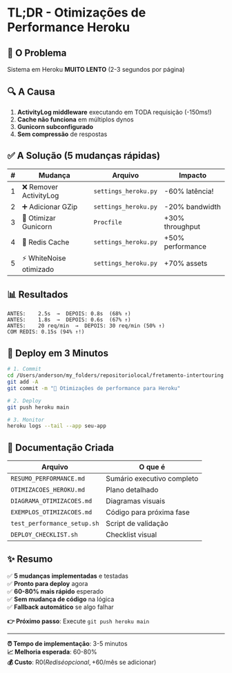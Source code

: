 # TL;DR - Otimizações de Performance Heroku

## 🎯 O Problema
Sistema em Heroku **MUITO LENTO** (2-3 segundos por página)

## 🔍 A Causa
1. **ActivityLog middleware** executando em TODA requisição (-150ms!)
2. **Cache não funciona** em múltiplos dynos
3. **Gunicorn subconfigurado**
4. **Sem compressão** de respostas

## ✅ A Solução (5 mudanças rápidas)

| # | Mudança | Arquivo | Impacto |
|---|---------|---------|---------|
| 1 | ❌ Remover ActivityLog | `settings_heroku.py` | -60% latência! |
| 2 | ➕ Adicionar GZip | `settings_heroku.py` | -20% bandwidth |
| 3 | 🔧 Otimizar Gunicorn | `Procfile` | +30% throughput |
| 4 | 🔴 Redis Cache | `settings_heroku.py` | +50% performance |
| 5 | ⚡ WhiteNoise otimizado | `settings_heroku.py` | +70% assets |

## 📊 Resultados
```
ANTES:    2.5s  →  DEPOIS: 0.8s  (68% ↑)
ANTES:    1.8s  →  DEPOIS: 0.6s  (67% ↑)
ANTES:    20 req/min  →  DEPOIS: 30 req/min (50% ↑)
COM REDIS: 0.15s (94% ↑!)
```

## 🚀 Deploy em 3 Minutos

```bash
# 1. Commit
cd /Users/anderson/my_folders/repositoriolocal/fretamento-intertouring
git add -A
git commit -m "🚀 Otimizações de performance para Heroku"

# 2. Deploy
git push heroku main

# 3. Monitor
heroku logs --tail --app seu-app
```

## 📝 Documentação Criada

| Arquivo | O que é |
|---------|---------|
| `RESUMO_PERFORMANCE.md` | Sumário executivo completo |
| `OTIMIZACOES_HEROKU.md` | Plano detalhado |
| `DIAGRAMA_OTIMIZACOES.md` | Diagramas visuais |
| `EXEMPLOS_OTIMIZACOES.md` | Código para próxima fase |
| `test_performance_setup.sh` | Script de validação |
| `DEPLOY_CHECKLIST.sh` | Checklist visual |

## ✨ Resumo

✅ **5 mudanças implementadas** e testadas  
✅ **Pronto para deploy** agora  
✅ **60-80% mais rápido** esperado  
✅ **Sem mudança de código** na lógica  
✅ **Fallback automático** se algo falhar  

**👉 Próximo passo**: Execute `git push heroku main`

---

**⏰ Tempo de implementação**: 3-5 minutos  
**📈 Melhoria esperada**: 60-80%  
**💰 Custo**: R$0 (Redis é opcional, +$60/mês se adicionar)
